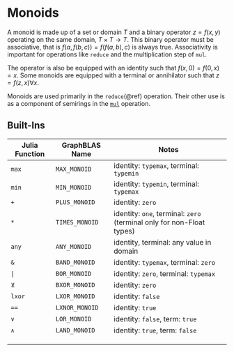 # Monoids

A monoid is made up of a set or domain $T$ and a binary operator $z = f(x, y)$ operating on the same domain, $T \times T \rightarrow T$.
This binary operator must be associative, that is $f(a, f(b, c)) = f(f(a, b), c)$ is always true. Associativity is important for operations like `reduce` and the multiplication step of `mul`.

The operator is also be equipped with an identity such that $f(x, 0) = f(0, x) = x$. Some monoids are equipped with a terminal or annihilator such that $z = f(z, x) \forall x$.

Monoids are used primarily in the `reduce`(@ref) operation. Their other use is as a component of semirings in the [`mul`](@ref) operation.

## Built-Ins

| Julia Function | GraphBLAS Name | Notes                                                                 |
|----------------|----------------|-----------------------------------------------------------------------|
| `max`          | `MAX_MONOID`   | identity: `typemax`, terminal: `typemin`                              |
| `min`          | `MIN_MONOID`   | identity: `typemin`, terminal: `typemax`                              |
| `+`            | `PLUS_MONOID`  | identity: `zero`                                                      |
| `*`            | `TIMES_MONOID` | identity: `one`, terminal: `zero` (terminal only for non-Float types) |
| `any`          | `ANY_MONOID`   | identity, terminal: any value in domain                               |
| `&`            | `BAND_MONOID`  | identity: `typemax`, terminal: `zero`                                 |
| `\|`           | `BOR_MONOID`   | identity: `zero`, terminal: `typemax`                                 |
| `⊻`            | `BXOR_MONOID`  | identity: `zero`                                                      |
| `lxor`         | `LXOR_MONOID`  | identity: `false`                                                     |
| `==`           | `LXNOR_MONOID` | identity: `true`                                                      |
| `∨`            | `LOR_MONOID`   | identity: `false`, term: `true`                                       |
| `∧`            | `LAND_MONOID`  | identity: `true`, term: `false`                                       |
|                |                |                                                                       |
|                |                |                                                                       |
|                |                |                                                                       |